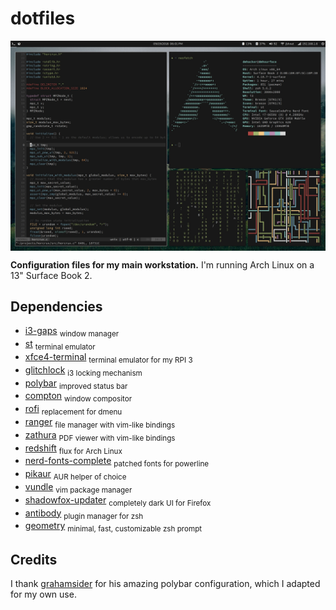 # dotfiles

<a><img src="https://raw.githubusercontent.com/dmhacker/dankfiles/master/screenshot.jpg" align="center"></a>

**Configuration files for my main workstation.** I'm running Arch Linux on a 13" Surface Book 2.

## Dependencies

* [i3-gaps](https://github.com/Airblader/i3) <sub>window manager</sub>
* [st](https://st.suckless.org/) <sub>terminal emulator</sub>
* [xfce4-terminal](https://git.xfce.org/apps/xfce4-terminal/) <sub>terminal emulator for my RPI 3</sub>
* [glitchlock](https://github.com/xero/glitchlock/) <sub>i3 locking mechanism</sub>
* [polybar](https://github.com/jaagr/polybar) <sub>improved status bar</sub>
* [compton](https://github.com/chjj/compton) <sub>window compositor</sub>
* [rofi](https://github.com/DaveDavenport/rofi) <sub>replacement for dmenu</sub>
* [ranger](https://github.com/ranger/ranger) <sub>file manager with vim-like bindings</sub>
* [zathura](https://git.pwmt.org/pwmt/zathura-pdf-mupdf) <sub>PDF viewer with vim-like bindings</sub>
* [redshift](https://github.com/jonls/redshift) <sub>flux for Arch Linux</sub>
* [nerd-fonts-complete](https://github.com/ryanoasis/nerd-fonts) <sub>patched fonts for powerline</sub>
* [pikaur](https://github.com/actionless/pikaur) <sub>AUR helper of choice</sub>
* [vundle](https://github.com/VundleVim/Vundle.vim) <sub>vim package manager</sub>
* [shadowfox-updater](https://github.com/overdodactyl/ShadowFox) <sub>completely dark UI for Firefox</sub>
* [antibody](https://github.com/getantibody/antibody) <sub>plugin manager for zsh</sub>
* [geometry](https://github.com/geometry-zsh/geometry) <sub>minimal, fast, customizable zsh prompt</sub>

## Credits

I thank [grahamsider](https://github.com/grahamsider/dotfiles) for his amazing polybar configuration, 
which I adapted for my own use.
